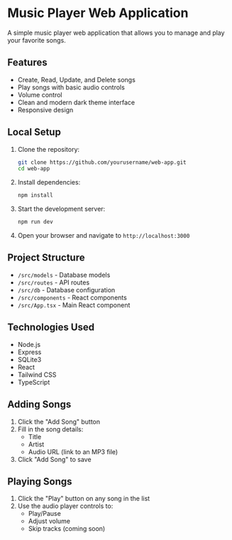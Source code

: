 # Music Player Web Application

A simple music player web application that allows you to manage and play your favorite songs.

## Features

- Create, Read, Update, and Delete songs
- Play songs with basic audio controls
- Volume control
- Clean and modern dark theme interface
- Responsive design

## Local Setup

1. Clone the repository:
   ```bash
   git clone https://github.com/yourusername/web-app.git
   cd web-app
   ```

2. Install dependencies:
   ```bash
   npm install
   ```

3. Start the development server:
   ```bash
   npm run dev
   ```

4. Open your browser and navigate to `http://localhost:3000`

## Project Structure

- `/src/models` - Database models
- `/src/routes` - API routes
- `/src/db` - Database configuration
- `/src/components` - React components
- `/src/App.tsx` - Main React component

## Technologies Used

- Node.js
- Express
- SQLite3
- React
- Tailwind CSS
- TypeScript

## Adding Songs

1. Click the "Add Song" button
2. Fill in the song details:
   - Title
   - Artist
   - Audio URL (link to an MP3 file)
3. Click "Add Song" to save

## Playing Songs

1. Click the "Play" button on any song in the list
2. Use the audio player controls to:
   - Play/Pause
   - Adjust volume
   - Skip tracks (coming soon)